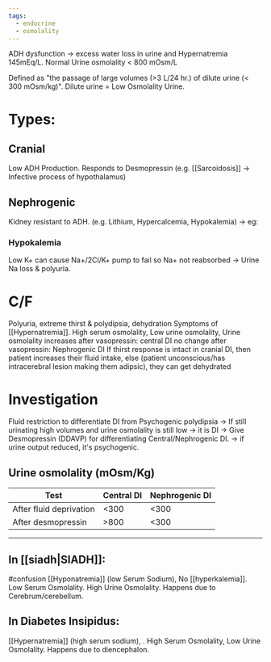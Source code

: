 ```yaml
---
tags:
  - endocrine
  - osmolality
---
```

ADH dysfunction -> excess water loss in urine and Hypernatremia 145mEq/L.
Normal Urine osmolality < 800 mOsm/L

Defined as "the passage of large volumes (>3 L/24 hr.) of dilute urine (< 300 mOsm/kg)".
Dilute urine = Low Osmolality Urine.
# Types:
## Cranial
Low ADH Production. Responds to Desmopressin (e.g. [[Sarcoidosis]] -> Infective process of hypothalamus)
## Nephrogenic
Kidney resistant to ADH. (e.g. Lithium, Hypercalcemia, Hypokalemia) -> eg:
### Hypokalemia
Low K+ can cause Na+/2Cl/K+ pump to fail so Na+ not reabsorbed -> Urine Na loss & polyuria.

# C/F
Polyuria, extreme thirst & polydipsia, dehydration
Symptoms of [[Hypernatremia]].
High serum osmolality, Low urine osmolality,
	Urine osmolality increases after vasopressin: central DI
	no change after vasopressin: Nephrogenic DI
If thirst response is intact in cranial DI, then patient increases their fluid intake, else (patient unconscious/has intracerebral lesion making them adipsic), they can get dehydrated

# Investigation
Fluid restriction to differentiate DI from Psychogenic polydipsia
-> If still urinating high volumes and urine osmolality is still low
	-> it is DI
	-> Give Desmopressin (DDAVP) for differentiating Central/Nephrogenic DI.
-> if urine output reduced, it's psychogenic.

## Urine osmolality (mOsm/Kg)

| Test                    | Central DI | Nephrogenic DI |
| ----------------------- | ---------- | -------------- |
| After fluid deprivation | <300       | <300           |
| After desmopressin      | >800       | <300           |

---
## In [[siadh|SIADH]]:
#confusion 
[[Hyponatremia]] (low Serum Sodium), No [[hyperkalemia]].
Low Serum Osmolality. High Urine Osmolality.
Happens due to Cerebrum/cerebellum.

## In Diabetes Insipidus:
[[Hypernatremia]] (high serum sodium), .
High Serum Osmolality, Low Urine Osmolality.
Happens due to diencephalon.